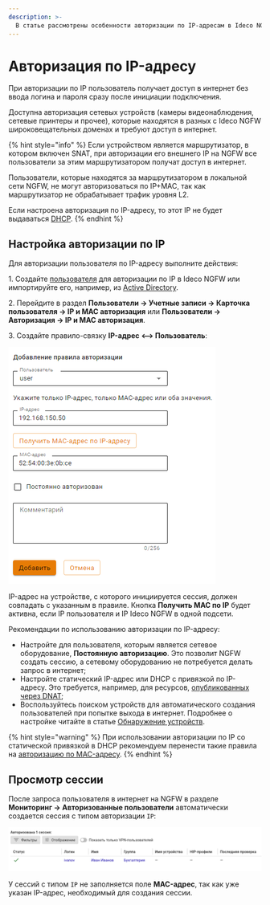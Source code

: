 ```yaml
---
description: >-
  В статье рассмотрены особенности авторизации по IP-адресам в Ideco NGFW.
---
```


# Авторизация по IP-адресу

При авторизации по IP пользователь получает доступ в интернет без ввода логина и пароля сразу после инициации подключения. 

Доступна авторизация сетевых устройств (камеры видеонаблюдения, сетевые принтеры и прочее), которые находятся в разных с Ideco NGFW широковещательных доменах и требуют доступ в интернет.

{% hint style="info" %}
Если устройством является маршрутизатор, в котором включен SNAT, при авторизации его внешнего IP на NGFW все пользователи за этим маршрутизатором получат доступ в интернет.

Пользователи, которые находятся за маршрутизатором в локальной сети NGFW, не могут авторизоваться по IP+MAC, так как маршрутизатор не обрабатывает трафик уровня L2.

Если настроена авторизация по IP-адресу, то этот IP не будет выдаваться [DHCP](/settings/services/dhcp.md).
{% endhint %}

## Настройка авторизации по IP

Для авторизации пользователя по IP-адресу выполните действия:

1\. Создайте [пользователя](/settings/users/user-tree/user-management.md) для авторизации по IP в Ideco NGFW или импортируйте его, например, из [Active Directory](/settings/users/active-directory/user-import.md).

2\. Перейдите в раздел **Пользователи -> Учетные записи -> Карточка пользователя -> IP и MAC авторизация** или **Пользователи -> Авторизация -> IP и MAC авторизация**.

3\. Создайте правило-связку **IP-адрес <--> Пользователь**:

![](/.gitbook/assets/authorization5.png)

IP-адрес на устройстве, с которого инициируется сессия, должен совпадать с указанным в правиле. Кнопка **Получить MAC по IP** будет активна, если IP пользователя и IP Ideco NGFW в одной подсети.

Рекомендации по использованию авторизации по IP-адресу:
* Настройте для пользователя, которым является сетевое оборудование, **Постоянную авторизацию**. Это позволит NGFW создать сессию, а сетевому оборудованию не потребуется делать запрос в интернет;
* Настройте статический IP-адрес или DHCP с привязкой по IP-адресу. Это требуется, например, для ресурсов, [опубликованных через DNAT](/settings/publishing-resources/portmapping.md);
* Воспользуйтесь поиском устройств для автоматического создания пользователей при попытке выхода в интернет. Подробнее о настройке читайте в статье [Обнаружение устройств](/settings/users/device-discovery.md).

{% hint style="warning" %}
При использовании авторизации по IP со статической привязкой в DHCP рекомендуем перенести такие правила на [авторизацию по MAC-адресу](mac-authorization.md).
{% endhint %}

## Просмотр сессии

После запроса пользователя в интернет на NGFW в разделе **Мониторинг -> Авторизованные пользователи** автоматически создается сессия с типом авторизации `IP`:

![](/.gitbook/assets/monitor-connections2.png)

У сессий с типом `IP` не заполняется поле **MAC-адрес**, так как уже указан IP-адрес, необходимый для создания сессии.